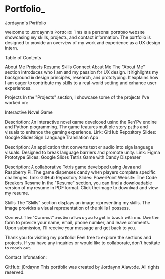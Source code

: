 # Portfolio_

Jordaynn's Portfolio

Welcome to Jordaynn's Portfolio! This is a personal portfolio website showcasing my skills, projects, and contact information. The portfolio is designed to provide an overview of my work and experience as a UX design intern.

Table of Contents

About Me
Projects
Resume
Skills
Connect
About Me
The "About Me" section introduces who I am and my passion for UX design. It highlights my background in design principles, research, and prototyping. It explains how I am eager to contribute my skills to a real-world setting and enhance user experiences.

Projects
In the "Projects" section, I showcase some of the projects I've worked on:

Interactive Novel Game

Description: An interactive novel game developed using the Ren'Py engine and Python programming. The game features multiple story paths and visuals to enhance the gaming experience.
Link: GitHub Repository
Slides: Google Slides
Sign Language Translation App

Description: An application that converts text or audio into sign language visuals. Designed to break language barriers and promote unity.
Link: Figma Prototype
Slides: Google Slides
Tetris Game with Candy Dispenser

Description: A collaborative Tetris game developed using Java and Raspberry Pi. The game dispenses candy when players complete specific challenges.
Link: GitHub Repository
Slides: PowerPoint
Website: The Code Breakers
Resume
In the "Resume" section, you can find a downloadable version of my resume in PDF format. Click the image to download and view my resume.

Skills
The "Skills" section displays an image representing my skills. The image provides a visual representation of the skills I possess.

Connect
The "Connect" section allows you to get in touch with me. Use the form to provide your name, email, phone number, and leave comments. Upon submission, I'll receive your message and get back to you.

Thank you for visiting my portfolio! Feel free to explore the sections and projects. If you have any inquiries or would like to collaborate, don't hesitate to reach out.

Contact Information:

GitHub: j0rdaynn
This portfolio was created by Jordaynn Alawode. All rights reserved.




